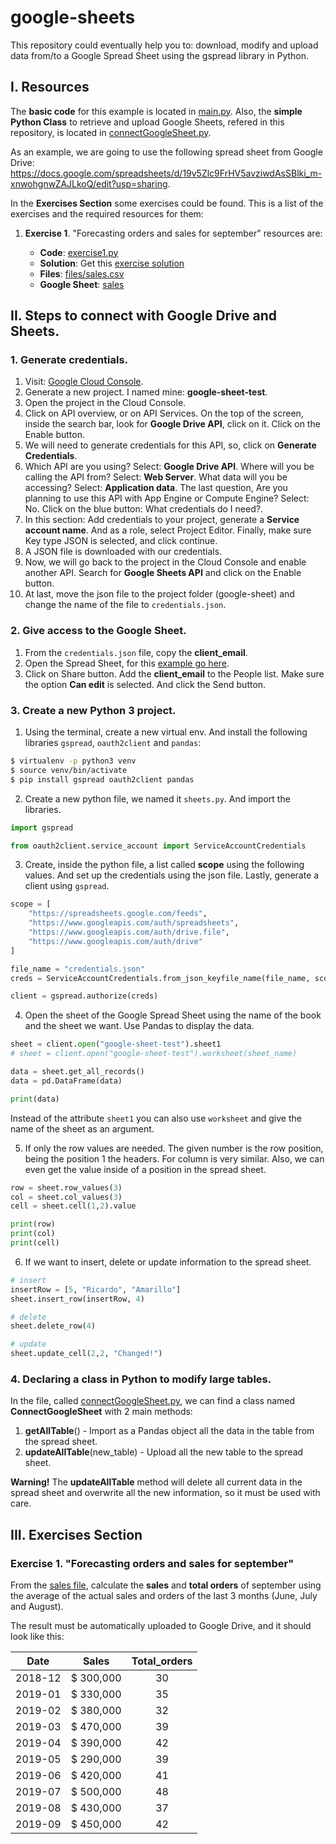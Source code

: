 # google-sheets

This repository could eventually help you to: download, modify and upload data from/to a Google Spread Sheet using the gspread library in Python.

## I. Resources

The **basic code** for this example is located in [main.py](https://github.com/josemariasosa/google-sheets/blob/master/main.py). Also, the **simple Python Class** to retrieve and upload Google Sheets, refered in this repository, is located in [connectGoogleSheet.py](https://github.com/josemariasosa/google-sheets/blob/master/connectGoogleSheet.py).

As an example, we are going to use the following spread sheet from Google Drive: https://docs.google.com/spreadsheets/d/19v5Zlc9FrHV5avziwdAsSBlki_m-xnwohgnwZAJLkoQ/edit?usp=sharing.

In the **Exercises Section** some exercises could be found. This is a list of the exercises and the required resources for them:

1. **Exercise 1**. "Forecasting orders and sales for september" resources are:

	- **Code**: [exercise1.py](https://github.com/josemariasosa/google-sheets/blob/master/exercises/exercise1.py)
	- **Solution**: Get this [exercise solution](https://github.com/josemariasosa/google-sheets/blob/master/exercises/exerc1_solution.py)
	- **Files**: [files/sales.csv](https://github.com/josemariasosa/google-sheets/blob/master/files/sales.csv)
	- **Google Sheet**: [sales](https://docs.google.com/spreadsheets/d/1bojVmjyO-mbQDIIIgsorUXweCrcfA-QPYQiOXRjd6ts/edit?usp=sharing)

## II. Steps to connect with Google Drive and Sheets.

### 1. Generate credentials.

1. Visit: [Google Cloud Console](https://console.cloud.google.com/).
2. Generate a new project. I named mine: **google-sheet-test**.
3. Open the project in the Cloud Console.
4. Click on API overview, or on API Services. On the top of the screen, inside the search bar, look for **Google Drive API**, click on it. Click on the Enable button.
5. We will need to generate credentials for this API, so, click on **Generate Credentials**.
6. Which API are you using? Select: **Google Drive API**. Where will you be calling the API from? Select: **Web Server**. What data will you be accessing? Select: **Application data**. The last question, Are you planning to use this API with App Engine or Compute Engine? Select: No. Click on the blue button: What credentials do I need?.
7. In this section: Add credentials to your project, generate a **Service account name**. And as a role, select Project Editor. Finally, make sure Key type JSON is selected, and click continue.
8. A JSON file is downloaded with our credentials.
9. Now, we will go back to the project in the Cloud Console and enable another API. Search for **Google Sheets API** and click on the Enable button.
10. At last, move the json file to the project folder (google-sheet) and change the name of the file to `credentials.json`.

### 2. Give access to the Google Sheet.

1. From the `credentials.json` file, copy the **client_email**.
2. Open the Spread Sheet, for this [example go here](https://docs.google.com/spreadsheets/d/19v5Zlc9FrHV5avziwdAsSBlki_m-xnwohgnwZAJLkoQ/edit?usp=sharing).
3. Click on Share button. Add the **client_email** to the People list. Make sure the option **Can edit** is selected. And click the Send button.

### 3. Create a new Python 3 project.

1. Using the terminal, create a new virtual env. And install the following libraries `gspread`, `oauth2client` and `pandas`: 

```bash
$ virtualenv -p python3 venv
$ source venv/bin/activate
$ pip install gspread oauth2client pandas
```

2. Create a new python file, we named it `sheets.py`. And import the libraries.

```python
import gspread

from oauth2client.service_account import ServiceAccountCredentials
```

3. Create, inside the python file, a list called **scope** using the following values. And set up the credentials using the json file. Lastly, generate a client using `gspread`.

```python
scope = [
    "https://spreadsheets.google.com/feeds",
    "https://www.googleapis.com/auth/spreadsheets",
    "https://www.googleapis.com/auth/drive.file",
    "https://www.googleapis.com/auth/drive"
]

file_name = "credentials.json"
creds = ServiceAccountCredentials.from_json_keyfile_name(file_name, scope)

client = gspread.authorize(creds)
```

4. Open the sheet of the Google Spread Sheet using the name of the book and the sheet we want. Use Pandas to display the data.

```python
sheet = client.open("google-sheet-test").sheet1
# sheet = client.open("google-sheet-test").worksheet(sheet_name)

data = sheet.get_all_records()
data = pd.DataFrame(data)

print(data)
```

Instead of the attribute `sheet1` you can also use `worksheet` and give the name of the sheet as an argument.

5. If only the row values are needed. The given number is the row position, being the position 1 the headers. For column is very similar. Also, we can even get the value inside of a position in the spread sheet.

```python
row = sheet.row_values(3)
col = sheet.col_values(3)
cell = sheet.cell(1,2).value

print(row)
print(col)
print(cell)
```

6. If we want to insert, delete or update information to the spread sheet.

```python
# insert
insertRow = [5, "Ricardo", "Amarillo"]
sheet.insert_row(insertRow, 4)

# delete
sheet.delete_row(4)

# update
sheet.update_cell(2,2, "Changed!")
```

### 4. Declaring a class in Python to modify large tables.

In the file, called [connectGoogleSheet.py](https://github.com/josemariasosa/google-sheets/blob/master/connectGoogleSheet.py), we can find a class named **ConnectGoogleSheet** with 2 main methods:

1. **getAllTable**() - Import as a Pandas object all the data in the table from the spread sheet.
2. **updateAllTable**(new_table) - Upload all the new table to the spread sheet.

**Warning!** The **updateAllTable** method will delete all current data in the spread sheet and overwrite all the new information, so it must be used with care.

## III. Exercises Section

### Exercise 1. "Forecasting orders and sales for september"

From the [sales file](https://github.com/josemariasosa/google-sheets/blob/master/files/sales.csv), calculate the **sales** and **total orders** of september using the average of the actual sales and orders of the last 3 months (June, July and August).

The result must be automatically uploaded to Google Drive, and it should look like this:

|   Date  |   Sales   | Total_orders |
|:-------:|:---------:|:------------:|
| 2018-12 | $ 300,000 |      30      |
| 2019-01 | $ 330,000 |      35      |
| 2019-02 | $ 380,000 |      32      |
| 2019-03 | $ 470,000 |      39      |
| 2019-04 | $ 390,000 |      42      |
| 2019-05 | $ 290,000 |      39      |
| 2019-06 | $ 420,000 |      41      |
| 2019-07 | $ 500,000 |      48      |
| 2019-08 | $ 430,000 |      37      |
| 2019-09 | $ 450,000 |      42      |

